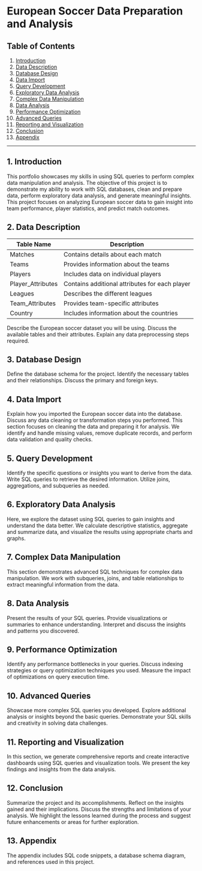 # European Soccer Data Preparation and Analysis

## Table of Contents

1. [Introduction](#1-introduction)
2. [Data Description](#2-data-description)
3. [Database Design](#3-database-design)
4. [Data Import](#4-data-import)
5. [Query Development](#5-query-development)
6. [Exploratory Data Analysis](#6-exploratory-data-analysis)
7. [Complex Data Manipulation](#7-complex-data-manipulation)
8. [Data Analysis](#8-data-analysis)
9. [Performance Optimization](#9-performance-optimization)
10. [Advanced Queries](#10-advanced-queries)
11. [Reporting and Visualization](#11-reporting-and-visualization)
12. [Conclusion](#12-conclusion)
13. [Appendix](#13-appendix)

---

## 1. Introduction

This portfolio showcases my skills in using SQL queries to perform complex data manipulation and analysis. The objective of this project is to demonstrate my ability to work with SQL databases, clean and prepare data, perform exploratory data analysis, and generate meaningful insights. 
This project focuses on analyzing European soccer data to gain insight into team performance, player statistics, and predict match outcomes.

## 2. Data Description
| Table Name         | Description                                      |
|--------------------|--------------------------------------------------|
| Matches            | Contains details about each match                |
| Teams              | Provides information about the teams             |
| Players            | Includes data on individual players              |
| Player_Attributes  | Contains additional attributes for each player   |
| Leagues            | Describes the different leagues                   |
| Team_Attributes    | Provides team-specific attributes                |
| Country            | Includes information about the countries         |

Describe the European soccer dataset you will be using.
Discuss the available tables and their attributes.
Explain any data preprocessing steps required.

## 3. Database Design

Define the database schema for the project.
Identify the necessary tables and their relationships.
Discuss the primary and foreign keys.

## 4. Data Import

Explain how you imported the European soccer data into the database.
Discuss any data cleaning or transformation steps you performed.
This section focuses on cleaning the data and preparing it for analysis. We identify and handle missing values, remove duplicate records, and perform data validation and quality checks.

## 5. Query Development

Identify the specific questions or insights you want to derive from the data.
Write SQL queries to retrieve the desired information.
Utilize joins, aggregations, and subqueries as needed.

## 6. Exploratory Data Analysis

Here, we explore the dataset using SQL queries to gain insights and understand the data better. We calculate descriptive statistics, aggregate and summarize data, and visualize the results using appropriate charts and graphs.

## 7. Complex Data Manipulation

This section demonstrates advanced SQL techniques for complex data manipulation. We work with subqueries, joins, and table relationships to extract meaningful information from the data.

## 8. Data Analysis

Present the results of your SQL queries.
Provide visualizations or summaries to enhance understanding.
Interpret and discuss the insights and patterns you discovered.

## 9. Performance Optimization

Identify any performance bottlenecks in your queries.
Discuss indexing strategies or query optimization techniques you used.
Measure the impact of optimizations on query execution time.

## 10. Advanced Queries

Showcase more complex SQL queries you developed.
Explore additional analysis or insights beyond the basic queries.
Demonstrate your SQL skills and creativity in solving data challenges.

## 11. Reporting and Visualization

In this section, we generate comprehensive reports and create interactive dashboards using SQL queries and visualization tools. We present the key findings and insights from the data analysis.

## 12. Conclusion

Summarize the project and its accomplishments.
Reflect on the insights gained and their implications.
Discuss the strengths and limitations of your analysis.
We highlight the lessons learned during the process and suggest future enhancements or areas for further exploration.

## 13. Appendix

The appendix includes SQL code snippets, a database schema diagram, and references used in this project.
